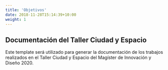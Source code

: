 ```yaml
---
title: 'Objetivos'
date: 2018-11-28T15:14:39+10:00
weight: 1
---
```


## Documentación del Taller Ciudad y Espacio

Este template será utilizado para generar la documentación de los trabajos realizados en el Taller Ciudad y Espacio del Magíster de Innovación y Diseño 2020.
